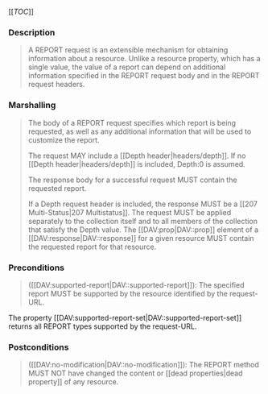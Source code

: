<!-- --- title: REPORT Method -->
<!-- --- link_title: REPORT -->
<!-- --- method: REPORT -->
<!-- --- type: method -->
<!-- --- method_properties: safe, idempotent, cacheable -->
<!-- --- valid_success_response_status: 207 Multistatus-->
<!-- --- current_spec: RFC 3253 -->
<!-- --- current_spec_rfc_number: 3253 -->
<!-- --- current_spec_rfc_section: 3.6 -->
<!-- --- purpose: provides an extensible mechanism for obtaining information about a resource -->

[[_TOC_]]

<!-- >>> property-summary-box --><!-- <<< -->

### Description
> A REPORT request is an extensible mechanism for obtaining information
> about a resource.  Unlike a resource property, which has a single
> value, the value of a report can depend on additional information
> specified in the REPORT request body and in the REPORT request
> headers.

### Marshalling

> The body of a REPORT request specifies which report is being
> requested, as well as any additional information that will be used
> to customize the report.
>
> The request MAY include a [[Depth header|headers/depth]]. If no [[Depth header|headers/depth]] is
> included, Depth:0 is assumed.
>
> The response body for a successful request MUST contain the
> requested report.
>
> If a Depth request header is included, the response MUST be a [[207 Multi-Status|207 Multistatus]]. The request MUST be applied separately to the
> collection itself and to all members of the collection that
> satisfy the Depth value. The [[DAV:prop|DAV::prop]] element of a [[DAV:response|DAV::response]]
> for a given resource MUST contain the requested report for that
> resource.

### Preconditions

> ([[DAV:supported-report|DAV::supported-report]]): The specified report MUST be supported by
> the resource identified by the request-URL.

The property [[DAV:supported-report-set|DAV::supported-report-set]] returns all REPORT types supported by the request-URL.

### Postconditions

> ([[DAV:no-modification|DAV::no-modification]]): The REPORT method MUST NOT have changed the
> content or [[dead properties|dead property]] of any resource.

